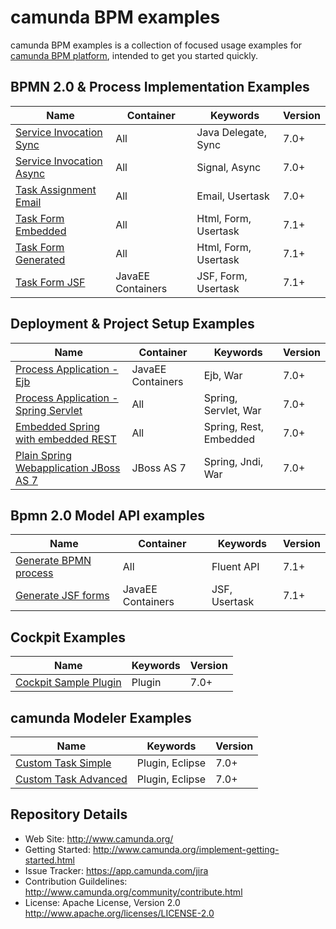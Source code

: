 camunda BPM examples
====================

camunda BPM examples is a collection of focused usage examples for [camunda BPM platform](https://github.com/camunda/camunda-bpm-platform), intended to get you started quickly.

## BPMN 2.0 & Process Implementation Examples

| Name                                                                       | Container            | Keywords                  | Version |
| ---------------------------------------------------------------------------|----------------------|---------------------------|---------|
| [Service Invocation Sync](/servicetask/service-invocation-synchronous)     | All                  | Java Delegate, Sync       | 7.0+    |
| [Service Invocation Async](/servicetask/service-invocation-asynchronous)   | All                  | Signal, Async             | 7.0+    |
| [Task Assignment Email](/usertask/task-assignment-email)                   | All                  | Email, Usertask           | 7.0+    |
| [Task Form Embedded](/usertask/task-form-embedded)                         | All                  | Html, Form, Usertask      | 7.1+    |
| [Task Form Generated](/usertask/task-form-generated)                       | All                  | Html, Form, Usertask      | 7.1+    |
| [Task Form JSF](/usertask/task-form-external-jsf)                          | JavaEE Containers    | JSF, Form, Usertask       | 7.1+    |

## Deployment & Project Setup Examples

| Name                                                                       | Container            |  Keywords                 | Version |
| ---------------------------------------------------------------------------|----------------------|---------------------------|---------|
| [Process Application - Ejb](deployment/ejb-pa)                             | JavaEE Containers    | Ejb, War                  | 7.0+    |
| [Process Application - Spring Servlet](deployment/spring-servlet-pa)       | All                  | Spring, Servlet, War      | 7.0+    |
| [Embedded Spring with embedded REST](deployment/embedded-spring-rest)      | All                  | Spring, Rest, Embedded    | 7.0+    |
| [Plain Spring Webapplication JBoss AS 7](deployment/spring-jboss-non-pa)   | JBoss AS 7           | Spring, Jndi, War         | 7.0+    |

## Bpmn 2.0 Model API examples

| Name                                                                       | Container            | Keywords                  | Version |
| ---------------------------------------------------------------------------|----------------------|---------------------------|---------|
| [Generate BPMN process](/bpmn-model-api/generate-invoice-process)          | All                  | Fluent API                | 7.1+    |
| [Generate JSF forms](/bpmn-model-api/generic-jsf-form)                     | JavaEE Containers    | JSF, Usertask             | 7.1+    |

## Cockpit Examples

| Name                                                                       | Keywords                  | Version |
| ---------------------------------------------------------------------------|---------------------------|---------|
| [Cockpit Sample Plugin](/cockpit/cockpit-sample-plugin)                    | Plugin 					 | 7.0+    |

## camunda Modeler Examples

| Name                                                                       | Keywords                  | Version |
| ---------------------------------------------------------------------------|---------------------------|---------|
| [Custom Task Simple](/modeler/custom-task-simple)                          | Plugin, Eclipse			 | 7.0+    |
| [Custom Task Advanced](/modeler/custom-task-advanced)                      | Plugin, Eclipse			 | 7.0+    |


## Repository Details

  * Web Site: http://www.camunda.org/
  * Getting Started: http://www.camunda.org/implement-getting-started.html
  * Issue Tracker: https://app.camunda.com/jira
  * Contribution Guildelines: http://www.camunda.org/community/contribute.html
  * License: Apache License, Version 2.0  http://www.apache.org/licenses/LICENSE-2.0